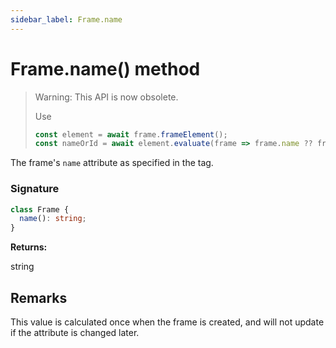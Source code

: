 ```yaml
---
sidebar_label: Frame.name
---
```


# Frame.name() method

> Warning: This API is now obsolete.
>
> Use
>
> ```ts
> const element = await frame.frameElement();
> const nameOrId = await element.evaluate(frame => frame.name ?? frame.id);
> ```

The frame's `name` attribute as specified in the tag.

### Signature

```typescript
class Frame {
  name(): string;
}
```

**Returns:**

string

## Remarks

This value is calculated once when the frame is created, and will not update if the attribute is changed later.
